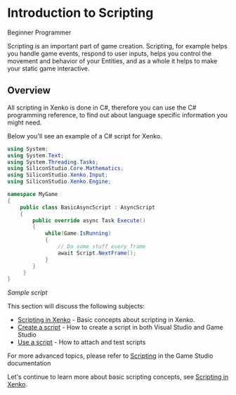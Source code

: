 # Introduction to Scripting

<span class="label label-doc-level">Beginner</span>
<span class="label label-doc-audience">Programmer</span>

Scripting is an important part of game creation. Scripting, for example helps you handle game events, respond to user inputs, helps you control the movement and behavior of your Entities, and as a whole it helps to make your static game interactive.

## Overview

All scripting in Xenko is done in C#, therefore you can use the C# programming reference, to find out about language specific information you might need.

Below you'll see an example of a C# script for Xenko.

```cs
using System;
using System.Text;
using System.Threading.Tasks;
using SiliconStudio.Core.Mathematics;
using SiliconStudio.Xenko.Input;
using SiliconStudio.Xenko.Engine;

namespace MyGame
{
    public class BasicAsyncScript : AsyncScript
    {         
		public override async Task Execute() 
		{
            while(Game.IsRunning)
            {
				// Do some stuff every frame
                await Script.NextFrame();
            }
        }
     }
}
```
_Sample script_

This section will discuss the following subjects:

* [Scripting in Xenko](scripting-in-xenko.md) - Basic concepts about scripting in Xenko.
* [Create a script](create-a-script.md) - How to create a script in both Visual Studio and Game Studio
* [Use a script](use-a-script.md) - How to attach and test scripts

For more advanced topics, please refer to [Scripting](/manual/game-studio/scripting.md) in the Game Studio documentation

Let's continue to learn more about basic scripting concepts, see [Scripting in Xenko](scripting-in-xenko.md).
